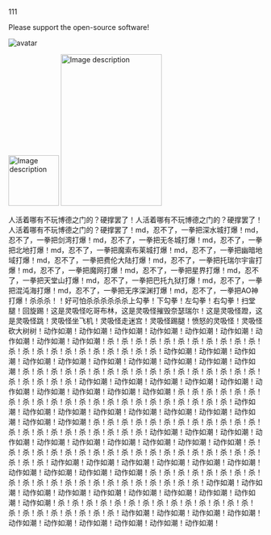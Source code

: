 111

Please support the open-source software! 

![avatar](https://www.zotero.org/static/images/promote/zotero-logo-128x31.png)

<img src="https://www.mozilla.org/media/img/trademarks/mozilla-logo-tm.731d4dab7347.svg" alt="Image description" width="100" height="100" />
<img src="https://kde.org/stuff/clipart/logo/kde-logo-grey-w-slug-2200x3000.png" alt="Image description" width="200" height="300" />

人活着哪有不玩博德之门的？硬撑罢了！人活着哪有不玩博德之门的？硬撑罢了！人活着哪有不玩博德之门的？硬撑罢了！md，忍不了，一拳把深水城打爆！md，忍不了，一拳把剑湾打爆！md，忍不了，一拳把无冬城打爆！md，忍不了，一拳把北地打爆！md，忍不了，一拳把魔索布莱城打爆！md，忍不了，一拳把幽暗地域打爆！md，忍不了，一拳把费伦大陆打爆！md，忍不了，一拳把托瑞尔宇宙打爆！md，忍不了，一拳把魔网打爆！md，忍不了，一拳把星界打爆！md，忍不了，一拳把天堂山打爆！md，忍不了，一拳把巴托九狱打爆！md，忍不了，一拳把混沌海打爆！md，忍不了，一拳把无序深渊打爆！md，忍不了，一拳把AO神打爆！杀杀杀！！好可怕杀杀杀杀杀杀上勾拳！下勾拳！左勾拳！右勾拳！扫堂腿！回旋踢！这是灵吸怪吃哥布林，这是灵吸怪摧毁奈瑟瑞尔！这是灵吸怪蹬，这是灵吸怪跳！灵吸怪坐飞机！灵吸怪走迷宫！灵吸怪踢腿！愤怒的灵吸怪！灵吸怪砍大树树！动作如潮！动作如潮！动作如潮！动作如潮！动作如潮！动作如潮！动作如潮！动作如潮！动作如潮！杀！杀！杀！杀！杀！杀！杀！杀！杀！杀！杀！杀！杀！杀！杀！杀！杀！杀！杀！杀！杀！杀！动作如潮！动作如潮！动作如潮！动作如潮！动作如潮！动作如潮！动作如潮！动作如潮！动作如潮！动作如潮！杀！杀！杀！杀！杀！杀！杀！杀！杀！杀！杀！杀！杀！杀！杀！杀！杀！杀！杀！杀！杀！杀！动作如潮！动作如潮！动作如潮！动作如潮！动作如潮！动作如潮！动作如潮！动作如潮！动作如潮！动作如潮！杀！杀！杀！杀！杀！杀！杀！杀！杀！杀！杀！杀！杀！杀！杀！杀！杀！杀！杀！杀！杀！杀！动作如潮！动作如潮！动作如潮！动作如潮！动作如潮！动作如潮！动作如潮！动作如潮！动作如潮！动作如潮！杀！杀！杀！杀！杀！杀！杀！杀！杀！杀！杀！杀！杀！杀！杀！杀！杀！杀！杀！杀！杀！杀！动作如潮！动作如潮！动作如潮！动作如潮！动作如潮！动作如潮！动作如潮！动作如潮！动作如潮！动作如潮！杀！杀！杀！杀！杀！杀！杀！杀！杀！杀！杀！杀！杀！杀！杀！杀！杀！杀！杀！杀！杀！杀！动作如潮！动作如潮！动作如潮！动作如潮！动作如潮！动作如潮！动作如潮！动作如潮！动作如潮！动作如潮！杀！杀！杀！杀！杀！杀！杀！杀！杀！杀！杀！杀！杀！杀！杀！杀！杀！杀！杀！杀！杀！杀！动作如潮！动作如潮！动作如潮！动作如潮！动作如潮！动作如潮！动作如潮！动作如潮！动作如潮！动作如潮！杀！杀！杀！杀！杀！杀！杀！杀！杀！杀！杀！杀！杀！杀！杀！杀！杀！杀！杀！杀！杀！杀！动作如潮！动作如潮！动作如潮！动作如潮！动作如潮！动作如潮！动作如潮！动作如潮！动作如潮！动作如潮！
